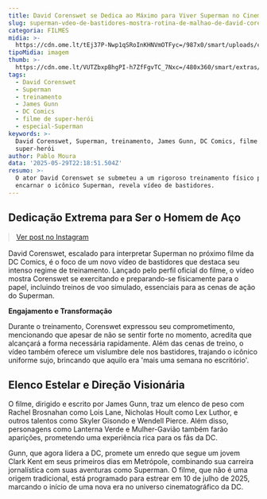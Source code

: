 ```yaml
---
title: David Corenswet se Dedica ao Máximo para Viver Superman no Cinema
slug: superman-vdeo-de-bastidores-mostra-rotina-de-malhao-de-david-corenswet
categoria: FILMES
midia: >-
  https://cdn.ome.lt/tEj37P-Nwp1qSRoInKHNVmOTFyc=/987x0/smart/uploads/conteudo/fotos/sem_titulo20.png
tipoMidia: imagem
thumb: >-
  https://cdn.ome.lt/VUTZbxpBhgPI-h7ZfFgvTC_7Nxc=/480x360/smart/extras/conteudos/sem_titulo20.png
tags:
  - David Corenswet
  - Superman
  - treinamento
  - James Gunn
  - DC Comics
  - filme de super-herói
  - especial-Superman
keywords: >-
  David Corenswet, Superman, treinamento, James Gunn, DC Comics, filme de
  super-herói
author: Pablo Moura
data: '2025-05-29T22:18:51.504Z'
resumo: >-
  O ator David Corenswet se submeteu a um rigoroso treinamento físico para
  encarnar o icônico Superman, revela vídeo de bastidores.
---
```


## Dedicação Extrema para Ser o Homem de Aço

<blockquote class="instagram-media" data-instgrm-permalink="https://www.instagram.com/reel/DKPyx37pGJJ/" data-instgrm-version="14" style="width:100%; max-width:540px; margin:1rem auto;"><a href="https://www.instagram.com/reel/DKPyx37pGJJ/">Ver post no Instagram</a></blockquote>

David Corenswet, escalado para interpretar Superman no próximo filme da DC Comics, é o foco de um novo vídeo de bastidores que destaca seu intenso regime de treinamento. Lançado pelo perfil oficial do filme, o vídeo mostra Corenswet se exercitando e preparando-se fisicamente para o papel, incluindo treinos de voo simulado, essenciais para as cenas de ação do Superman.

**Engajamento e Transformação**

Durante o treinamento, Corenswet expressou seu comprometimento, mencionando que apesar de não se sentir forte no momento, acredita que alcançará a forma necessária rapidamente. Além das cenas de treino, o vídeo também oferece um vislumbre dele nos bastidores, trajando o icônico uniforme sujo, brincando que aquilo era 'mais uma semana no escritório'.

## Elenco Estelar e Direção Visionária

O filme, dirigido e escrito por James Gunn, traz um elenco de peso com Rachel Brosnahan como Lois Lane, Nicholas Hoult como Lex Luthor, e outros talentos como Skyler Gisondo e Wendell Pierce. Além disso, personagens como Lanterna Verde e Mulher-Gavião também farão aparições, prometendo uma experiência rica para os fãs da DC.

Gunn, que agora lidera a DC, promete um enredo que segue um jovem Clark Kent em seus primeiros dias em Metrópole, combinando sua carreira jornalística com suas aventuras como Superman. O filme, que não é uma origem tradicional, está programado para estrear em 10 de julho de 2025, marcando o início de uma nova era no universo cinematográfico da DC.
